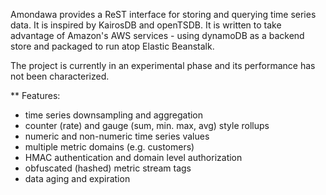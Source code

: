 
Amondawa provides a ReST interface for storing and querying time series data.
It is inspired by KairosDB and openTSDB.  It is written to take advantage of
Amazon's AWS services - using dynamoDB as a backend store and packaged to run
atop Elastic Beanstalk.

The project is currently in an experimental phase and its performance has not
been characterized. 

** Features:

  - time series downsampling and aggregation
  - counter (rate) and gauge (sum, min. max, avg) style rollups
  - numeric and non-numeric time series values
  - multiple metric domains (e.g. customers)
  - HMAC authentication and domain level authorization
  - obfuscated (hashed) metric stream tags
  - data aging and expiration


